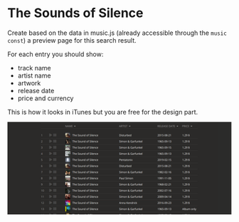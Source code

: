 # The Sounds of Silence 

Create based on the data in music.js (already accessible through the `music` `const`) a preview page for this search result.

For each entry you should show:
- track name
- artist name
- artwork
- release date
- price and currency

This is how it looks in iTunes but you are free for the design part.

![preview](./assets/img/preview.png)
